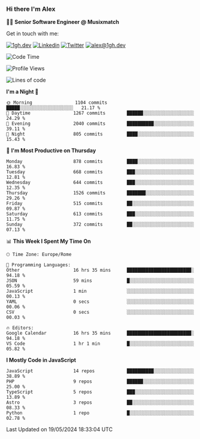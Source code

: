 ### Hi there I'm Alex

👨‍💻 __Senior Software Engineer @ Musixmatch__

Get in touch with me:

[![1gh.dev](https://img.shields.io/static/v1?label=1gh.dev&message=%20&color=red&logo=&style=flat-square&logoColor=white)](https://www.1gh.dev/)
[![Linkedin](https://img.shields.io/static/v1?label=Linkedin&message=%20&color=blue&logo=Linkedin&style=flat-square&logoColor=white)](https://linkedin.com/in/alexghirelli)
[![Twitter](https://img.shields.io/static/v1?label=Twitter&message=%20&color=blue&logo=Twitter&style=flat-square&logoColor=white)](https://twitter.com/alexGhirelli)
[![alex@1gh.dev](https://img.shields.io/static/v1?label=alex@1gh.dev&message=%20&color=red&logo=gmail&style=flat-square&logoColor=white)](mailto:alex@1gh.dev)

<!--START_SECTION:waka-->
![Code Time](http://img.shields.io/badge/Code%20Time-7%2C943%20hrs%2015%20mins-blue)

![Profile Views](http://img.shields.io/badge/Profile%20Views-0-blue)

![Lines of code](https://img.shields.io/badge/From%20Hello%20World%20I%27ve%20Written-25.6%20million%20lines%20of%20code-blue)

**I'm a Night 🦉** 

```text
🌞 Morning                1104 commits        █████░░░░░░░░░░░░░░░░░░░░   21.17 % 
🌆 Daytime                1267 commits        ██████░░░░░░░░░░░░░░░░░░░   24.29 % 
🌃 Evening                2040 commits        ██████████░░░░░░░░░░░░░░░   39.11 % 
🌙 Night                  805 commits         ████░░░░░░░░░░░░░░░░░░░░░   15.43 % 
```
📅 **I'm Most Productive on Thursday** 

```text
Monday                   878 commits         ████░░░░░░░░░░░░░░░░░░░░░   16.83 % 
Tuesday                  668 commits         ███░░░░░░░░░░░░░░░░░░░░░░   12.81 % 
Wednesday                644 commits         ███░░░░░░░░░░░░░░░░░░░░░░   12.35 % 
Thursday                 1526 commits        ███████░░░░░░░░░░░░░░░░░░   29.26 % 
Friday                   515 commits         ██░░░░░░░░░░░░░░░░░░░░░░░   09.87 % 
Saturday                 613 commits         ███░░░░░░░░░░░░░░░░░░░░░░   11.75 % 
Sunday                   372 commits         ██░░░░░░░░░░░░░░░░░░░░░░░   07.13 % 
```


📊 **This Week I Spent My Time On** 

```text
🕑︎ Time Zone: Europe/Rome

💬 Programming Languages: 
Other                    16 hrs 35 mins      ████████████████████████░   94.18 % 
JSON                     59 mins             █░░░░░░░░░░░░░░░░░░░░░░░░   05.59 % 
JavaScript               1 min               ░░░░░░░░░░░░░░░░░░░░░░░░░   00.13 % 
YAML                     0 secs              ░░░░░░░░░░░░░░░░░░░░░░░░░   00.06 % 
CSV                      0 secs              ░░░░░░░░░░░░░░░░░░░░░░░░░   00.03 % 

🔥 Editors: 
Google Calendar          16 hrs 35 mins      ████████████████████████░   94.18 % 
VS Code                  1 hr 1 min          █░░░░░░░░░░░░░░░░░░░░░░░░   05.82 % 
```

**I Mostly Code in JavaScript** 

```text
JavaScript               14 repos            ██████████░░░░░░░░░░░░░░░   38.89 % 
PHP                      9 repos             ██████░░░░░░░░░░░░░░░░░░░   25.00 % 
TypeScript               5 repos             ███░░░░░░░░░░░░░░░░░░░░░░   13.89 % 
Astro                    3 repos             ██░░░░░░░░░░░░░░░░░░░░░░░   08.33 % 
Python                   1 repo              █░░░░░░░░░░░░░░░░░░░░░░░░   02.78 % 
```




 Last Updated on 19/05/2024 18:33:04 UTC
<!--END_SECTION:waka-->
